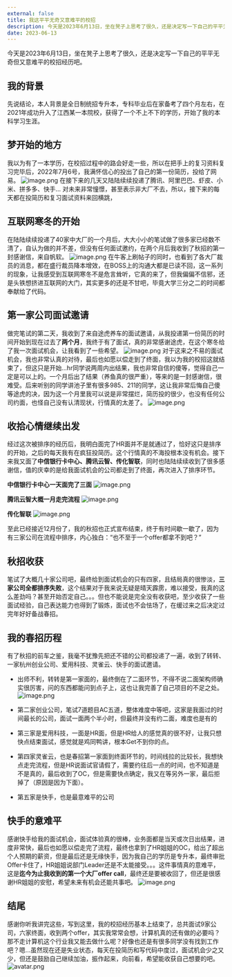 ```yaml
---
external: false
title: 我这平平无奇又意难平的校招
description: 今天是2023年6月13日，坐在凳子上思考了很久，还是决定写一下自己的平平无奇但又意难平的校招经历...
date: 2023-06-13
---
```


今天是2023年6月13日，坐在凳子上思考了很久，还是决定写一下自己的平平无奇但又意难平的校招经历吧。

## 我的背景
先说结论，本人背景是全日制统招专升本，专科毕业后在家备考了四个月左右，在2021年成功升入了江西某一本院校，获得了一个不上不下的学历，开始了我的本科学习生涯。

## 梦开始的地方
我以为有了一本学历，在校招过程中的路会好走一些，所以在把手上的复习资料复习完毕后，2022年7月6号，我满怀信心的投出了自己的第一份简历，投给了网易。
![image.png](https://p1-juejin.byteimg.com/tos-cn-i-k3u1fbpfcp/3d1a549717d1441b918ae6f2dfb41f05~tplv-k3u1fbpfcp-watermark.image?)
在接下来的几天又陆陆续续投递了腾讯、阿里巴巴、虾皮、小米、拼多多、快手... 对未来非常憧憬，甚至表示非大厂不去，所以，接下来的每天都在投简历和复习面试资料来回横跳，

## 互联网寒冬的开始
在陆陆续续投递了40家中大厂的一个月后，大大小小的笔试做了很多家已经数不清了，自认为做的并不差，但没有任何面试邀约，在两个月后我收到了秋招的第一封感谢信，来自帆软。
![image.png](https://p1-juejin.byteimg.com/tos-cn-i-k3u1fbpfcp/13ff2f7ad84749b29fd9e02a9cf204f9~tplv-k3u1fbpfcp-watermark.image?)
在牛客上刷帖子的同时，也看到了各大厂裁员的消息，都在盛行裁员降本增效，在BOSS上的沟通大都是已读不回，这一系列的现象，让我感受到互联网寒冬不是危言耸听，它真的来了，但我偏偏不信邪，还是头铁想挤进互联网的大门，其实更多的还是不甘吧，毕竟大学三分之二的时间都奉献给了代码。

## 第一家公司面试邀请
做完笔试的第二天，我收到了来自途虎养车的面试邀请，从我投递第一份简历的时间开始到现在过去了**两个月**，我终于有了面试，真的非常感谢途虎，在这个寒冬给了我一次面试机会，让我看到了一些希望。
![image.png](https://p6-juejin.byteimg.com/tos-cn-i-k3u1fbpfcp/f00df1b6eec24aa48134f3183414d0cc~tplv-k3u1fbpfcp-watermark.image?)
对于这来之不易的面试机会，我也非常认真的对待，最后也如愿以偿走到了终面，我以为我的校招这就结束了，但这只是开始...hr同学说两周内出结果，我也非常自信的傻等，觉得自己一定是可以上的。一个月后出了结果（养鱼真的很严重），等来的是一封感谢信，很难受。后来听别的同学讲池子里有很多985、211的同学，这让我非常后悔自己傻等途虎的决，因为这一个月里我可以说是非常摆烂，简历投的很少，也没有任何公司约面，也怪自己没有认清现状，行情真的太差了。
![image.png](https://p1-juejin.byteimg.com/tos-cn-i-k3u1fbpfcp/16a519eb3c464791b2606661cdb1281b~tplv-k3u1fbpfcp-watermark.image?)

## 收拾心情继续出发
经过这次被排序的经历后，我明白面完了HR面并不是就通过了，恰好这只是排序的开始，之后的每天我有在疯狂投简历。这个行情真的不海投根本没有机会。接下来我又面了**中信银行卡中心、腾讯云智、传化智联**，同时也陆陆续续收到了很多感谢信，值的庆幸的是给我面试机会的公司都走到了终面，再次进入了排序环节。

**中信银行卡中心一天面完了三面**
![image.png](https://p3-juejin.byteimg.com/tos-cn-i-k3u1fbpfcp/46ee4b9fce614fbf9892d1ddf5d0ac86~tplv-k3u1fbpfcp-watermark.image?)

**腾讯云智大概一月走完流程**
![image.png](https://p1-juejin.byteimg.com/tos-cn-i-k3u1fbpfcp/9bd401e6c8254bc6b70066f8c0859857~tplv-k3u1fbpfcp-watermark.image?)

**传化智联**
![image.png](https://p3-juejin.byteimg.com/tos-cn-i-k3u1fbpfcp/fe72dfd5eca845e588aba858478493c4~tplv-k3u1fbpfcp-watermark.image?)

至此已经接近12月份了，我的秋招也正式宣布结束，终于有时间歇一歇了，因为有三家公司在流程中排序，内心独白：“也不至于一个offer都拿不到吧？”

## 秋招收获
笔试了大概几十家公司吧，最终给到面试机会的只有四家，且结局真的很惨淡，**三家公司全都排序失败**，这个结果对于我来说无疑是晴天霹雳，难以接受，我真的这么差劲吗？甚至开始否定自己。。。但也不能说是完全没有收获吧，至少收获了一些面试经验，自己表达能力也得到了锻炼，面试也不会怯场了，在缓过来之后决定过完年好好备战春招。

## 我的春招历程
有了秋招的前车之鉴，我毫不犹豫先把还不错的公司都投递了一遍，收到了转转、一家杭州创业公司、爱用科技、灵雀云、快手的面试邀请。
- 出师不利，转转是第一家面的，最终倒在了二面环节，不得不说二面架构师确实很厉害，问的东西都能问到点子上，这也让我完善了自己项目的不足之处。
![image.png](https://p3-juejin.byteimg.com/tos-cn-i-k3u1fbpfcp/6a06517c49be4930829a6dc83907c9ef~tplv-k3u1fbpfcp-watermark.image?)

- 第二家创业公司，笔试7道题目AC五道，整体难度中等吧，这家是我面过的时间最长的公司，面试一面两个半小时，但最终并没有约二面，难度也是有的

- 第三家是爱用科技，一面是HR面，但是HR给人的感觉真的很不好，让我只想快点结束面试，感觉就是鸡同鸭讲，根本Get不到你的点。

- 第四家灵雀云，也是春招第一家面到终面环节的，时间线拉的比较长，我想快点走完流程，但是HR说面试官请假了，需要约往后一点的时间，也不知道是不是真的，最后收到了OC，但是需要快点确定，我又在等另外一家，最后拒掉了（原因是因为下面）。

- 第五家是快手，也是最意难平的公司

## 快手的意难平
感谢快手给我的面试机会，面试体验真的很棒，业务面都是当天或次日出结果，进度非常快，最后也如愿以偿走完了流程，最终也拿到了HR姐姐的OC，给出了超出个人预期的薪资，但是最后还是无缘快手，因为我自己的学历是专升本，最终审批Offer卡住了，HR姐姐说部门Leader还是不太能接受。。。这件事情真的意难平，这是**迄今为止我收到的第一个大厂offer call**，最终还是要被收回了，但还是很感谢HR姐姐的安慰，希望未来有机会还能共事吧。
![image.png](https://p3-juejin.byteimg.com/tos-cn-i-k3u1fbpfcp/096aa922fce945668c1ac3c2fd7e5a1b~tplv-k3u1fbpfcp-watermark.image?)

## 结尾
感谢你听我讲完这些，写到这里，我的校招经历基本上结束了，总共面试9家公司，六家终面，收到两个offer，其实我常常会想，计算机真的还有做的必要吗？那不走计算机这个行业我又能去做什么呢？好像也还是有很多同学没有找到工作吧？嗯...虽然现在还是失业状态，每天在投简历和写代码中度过，面试机会少之又少，但还是鼓励自己继续加油，振作起来，向前看，希望能收获自己想要的吧。
![avatar.png](https://avatars.githubusercontent.com/u/54731221?v=4)
